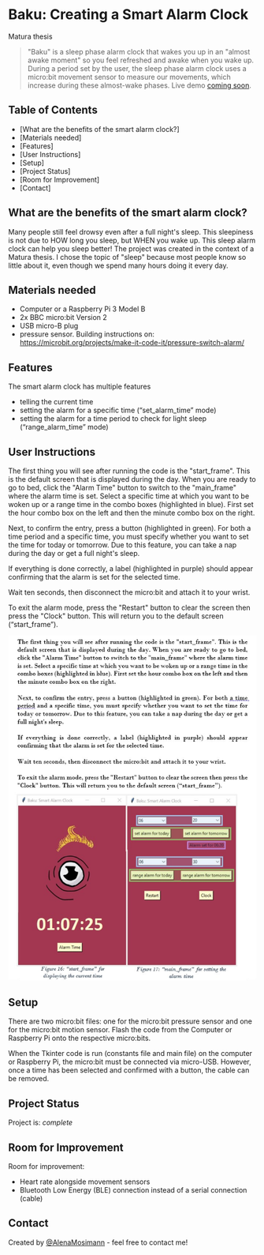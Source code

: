 # Baku: Creating a Smart Alarm Clock
Matura thesis

> "Baku" is a sleep phase alarm clock that wakes you up in an "almost awake moment" so you feel refreshed and awake when you wake up. During a period set by the user, the sleep phase alarm clock uses a micro:bit movement sensor to measure our movements, which increase during these almost-wake phases. 
> Live demo [coming soon](https://www.example.com). 

## Table of Contents
* [What are the benefits of the smart alarm clock?]
* [Materials needed]
* [Features]
* [User Instructions]
* [Setup]
* [Project Status]
* [Room for Improvement]
* [Contact]


## What are the benefits of the smart alarm clock?
Many people still feel drowsy even after a full night's sleep. This sleepiness is not due to HOW long you sleep, but WHEN you wake up. This sleep alarm clock can help you sleep better! 
The project was created in the context of a Matura thesis. I chose the topic of "sleep" because most people know so little about it, even though we spend many hours doing it every day.


## Materials needed
- Computer or a Raspberry Pi 3 Model B
- 2x BBC micro:bit Version 2
- USB micro-B plug
- pressure sensor. Building instructions on: https://microbit.org/projects/make-it-code-it/pressure-switch-alarm/


## Features
The smart alarm clock has multiple features
- telling the current time
- setting the alarm for a specific time (“set_alarm_time” mode)
- setting the alarm for a time period to check for light sleep (“range_alarm_time” mode)


## User Instructions
The first thing you will see after running the code is the "start_frame". This is the default screen that is displayed during the day. When you are ready to go to bed, click the "Alarm Time" button to switch to the "main_frame" where the alarm time is set. Select a specific time at which you want to be woken up or a range time in the combo boxes (highlighted in blue). First set the hour combo box on the left and then the minute combo box on the right.

Next, to confirm the entry, press a button (highlighted in green). For both a time period and a specific time, you must specify whether you want to set the time for today or tomorrow. Due to this feature, you can take a nap during the day or get a full night's sleep. 

If everything is done correctly, a label (highlighted in purple) should appear confirming that the alarm is set for the selected time.

Wait ten seconds, then disconnect the micro:bit and attach it to your wrist.

To exit the alarm mode, press the "Restart" button to clear the screen then press the "Clock" button. This will return you to the default screen (“start_frame”). 

![User instructions …](./Images/baku_user_instructions.png)


## Setup
There are two micro:bit files: one for the micro:bit pressure sensor and one for the micro:bit motion sensor. Flash the code from the Computer or Raspberry Pi onto the respective micro:bits.

When the Tkinter code is run (constants file and main file) on the computer or Raspberry Pi, the micro:bit must be connected via micro-USB. However, once a time has been selected and confirmed with a button, the cable can be removed. 


## Project Status
Project is: _complete_ 


## Room for Improvement
Room for improvement:
- Heart rate alongside movement sensors
- Bluetooth Low Energy (BLE) connection instead of a serial connection (cable)


## Contact
Created by [@AlenaMosimann]( https://github.com/AlenaMosimann) - feel free to contact me!
